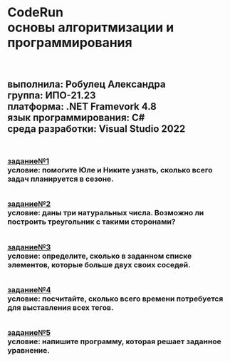<h1> CodeRun <br>основы алгоритмизации и программирования <h1>  
  <h2> <br>выполнила: Робулец Александра <br>группа: ИПО-21.23 <br>платформа: .NET Framevork 4.8 <br>язык программирования: C# <br>среда разработки: Visual Studio 2022 <h2>
<h3>
  
<br>[задание№1](https://github.com/sasageyoas/domashka/blob/main/coderun/1.cs) <br>условие: помогите Юле и Никите узнать, сколько всего задач планируется в сезоне.
  
<br>[задание№2](https://github.com/sasageyoas/domashka/blob/main/coderun/2.cs) <br>условие: даны три натуральных числа. Возможно ли построить треугольник с такими сторонами?

<br>[задание№3](https://github.com/sasageyoas/domashka/blob/main/coderun/3.cs) <br>условие: определите, сколько в заданном списке элементов, которые больше двух своих соседей.

<br>[задание№4](https://github.com/sasageyoas/domashka/blob/main/coderun/4.cs) <br>условие: посчитайте, сколько всего времени потребуется для выставления всех тегов.

<br>[задание№5](https://github.com/sasageyoas/domashka/blob/main/coderun/5.cs) <br>условие: напишите программу, которая решает заданное уравнение.






<h3>
